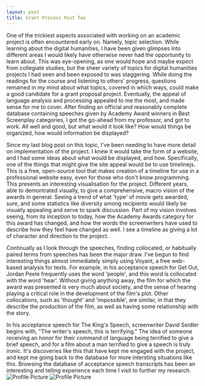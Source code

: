 ```yaml
---
layout: post
title: Grant Process Post Two
---
```


One of the trickiest aspects associated with working on an academic project is often encountered early on. Namely, topic selection. While learning about the digital humanities, I have been given glimpses into different areas I would likely have otherwise never had the opportunity to learn about. This was eye-opening, as one would hope and maybe expect from collegiate studies, but the sheer variety of topics for digital humanities projects I had seen and been exposed to was staggering. While doing the readings for the course and listening to others' progress, questions remained in my mind about what topics, covered in which ways, could make a good candidate for a grant proposal project. Eventually, the appeal of language analysis and processing appealed to me the most, and made sense for me to cover. After finding an official and reasonably complete database containing speeches given by Academy Award winners in Best Screenplay categories, I got the go-ahead from my professor, and got to work. All well and good, but what would it look like? How would things be organized, how would information be displayed?

Since my last blog post on this topic, I've been needing to have more detail on implementation of the project. I knew it would take the form of a website, and I had some ideas about what would be displayed, and how. Specifically, one of the things that might give the site appeal would be to use timelinejs. This is a free, open-source tool that makes creation of a timeline for use in a professional website easy, even for those who don't know programming. This presents an interesting visualisation for the project. Different years, able to demontrated visually, to give a comprehensive, macro vision of the awards in general. Seeing a trend of what 'type' of movie gets awarded, sure, and some statistics like diversity among recipients would likely be visually appealing and serve to spark discussion. Part of my vision involves seeing, from its inception to today, how the Academy Awards category for this award has changed, and how the words the screenwriters have used to describe how they feel have changed as well. I see a timeline as giving a lot of character and direction to the project.

Continually as I look through the speeches, finding collocated, or habitually paired terms from speeches has been the major draw. I've begun to find interesting things almost immediately simply using Voyant, a free web-based analysis for texts. For example, in his acceptance speech for Get Out, Jordan Peele frequently uses the word 'people', and this word is collocated with the word 'hear'. Without giving anything away, the film for which the award was presented is very much about society, and the sense of hearing playing a critical role in the development of the film's plot. Other collocations, such as 'thought' and 'impossible', are similar, in that they describe the production of the film, as well as having some relationship with the story.

In his acceptance speech for The King's Speech, screenwriter David Seidler begins with, "The writer's speech, this is terrifying." The idea of someone receiving an honor for their command of language being terrified to give a brief speech, and for a film about a man terrified to give a speech is truly ironic. It's discoveries like this that have kept me engaged with the project, and kept me going back to the database for more intersting situations like this. Browsing the database of acceptance speech transcripts has been an interesting and telling experience each time I visit to further my research.
![Profile Picture](https://sevaccount.github.io/sevaccount.io/images/image_one.png)
![Profile Picture](https://sevaccount.github.io/sevaccount.io/images/image_two.png)
